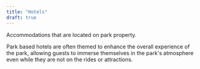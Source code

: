 ```yaml
---
title: "Hotels"
draft: true
---
```


Accommodations that are located on park property. 

Park based hotels are often themed to enhance the overall experience of the park, allowing guests to immerse themselves in the park's atmosphere even while they are not on the rides or attractions. 